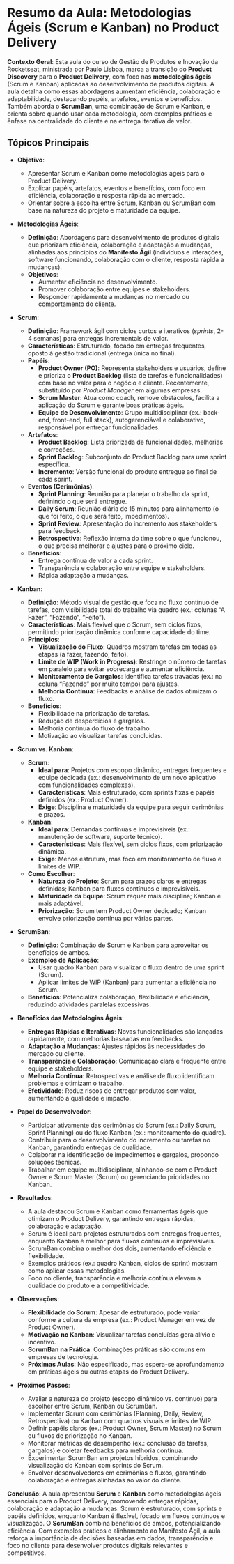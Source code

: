 # Resumo da Aula: Metodologias Ágeis (Scrum e Kanban) no Product Delivery

**Contexto Geral**: Esta aula do curso de Gestão de Produtos e Inovação da Rocketseat, ministrada por Paulo Lisboa, marca a transição do **Product Discovery** para o **Product Delivery**, com foco nas **metodologias ágeis** (Scrum e Kanban) aplicadas ao desenvolvimento de produtos digitais. A aula detalha como essas abordagens aumentam eficiência, colaboração e adaptabilidade, destacando papéis, artefatos, eventos e benefícios. Também aborda o **ScrumBan**, uma combinação de Scrum e Kanban, e orienta sobre quando usar cada metodologia, com exemplos práticos e ênfase na centralidade do cliente e na entrega iterativa de valor.

## Tópicos Principais

- **Objetivo**:
  - Apresentar Scrum e Kanban como metodologias ágeis para o Product Delivery.
  - Explicar papéis, artefatos, eventos e benefícios, com foco em eficiência, colaboração e resposta rápida ao mercado.
  - Orientar sobre a escolha entre Scrum, Kanban ou ScrumBan com base na natureza do projeto e maturidade da equipe.

- **Metodologias Ágeis**:
  - **Definição**: Abordagens para desenvolvimento de produtos digitais que priorizam eficiência, colaboração e adaptação a mudanças, alinhadas aos princípios do **Manifesto Ágil** (indivíduos e interações, software funcionando, colaboração com o cliente, resposta rápida a mudanças).
  - **Objetivos**:
    - Aumentar eficiência no desenvolvimento.
    - Promover colaboração entre equipes e stakeholders.
    - Responder rapidamente a mudanças no mercado ou comportamento do cliente.

- **Scrum**:
  - **Definição**: Framework ágil com ciclos curtos e iterativos (*sprints*, 2-4 semanas) para entregas incrementais de valor.
  - **Características**: Estruturado, focado em entregas frequentes, oposto à gestão tradicional (entrega única no final).
  - **Papéis**:
    - **Product Owner (PO)**: Representa stakeholders e usuários, define e prioriza o **Product Backlog** (lista de tarefas e funcionalidades) com base no valor para o negócio e cliente. Recentemente, substituído por *Product Manager* em algumas empresas.
    - **Scrum Master**: Atua como coach, remove obstáculos, facilita a aplicação do Scrum e garante boas práticas ágeis.
    - **Equipe de Desenvolvimento**: Grupo multidisciplinar (ex.: back-end, front-end, full stack), autogerenciável e colaborativo, responsável por entregar funcionalidades.
  - **Artefatos**:
    - **Product Backlog**: Lista priorizada de funcionalidades, melhorias e correções.
    - **Sprint Backlog**: Subconjunto do Product Backlog para uma sprint específica.
    - **Incremento**: Versão funcional do produto entregue ao final de cada sprint.
  - **Eventos (Cerimônias)**:
    - **Sprint Planning**: Reunião para planejar o trabalho da sprint, definindo o que será entregue.
    - **Daily Scrum**: Reunião diária de 15 minutos para alinhamento (o que foi feito, o que será feito, impedimentos).
    - **Sprint Review**: Apresentação do incremento aos stakeholders para feedback.
    - **Retrospectiva**: Reflexão interna do time sobre o que funcionou, o que precisa melhorar e ajustes para o próximo ciclo.
  - **Benefícios**:
    - Entrega contínua de valor a cada sprint.
    - Transparência e colaboração entre equipe e stakeholders.
    - Rápida adaptação a mudanças.

- **Kanban**:
  - **Definição**: Método visual de gestão que foca no fluxo contínuo de tarefas, com visibilidade total do trabalho via quadro (ex.: colunas “A Fazer”, “Fazendo”, “Feito”).
  - **Características**: Mais flexível que o Scrum, sem ciclos fixos, permitindo priorização dinâmica conforme capacidade do time.
  - **Princípios**:
    - **Visualização do Fluxo**: Quadros mostram tarefas em todas as etapas (a fazer, fazendo, feito).
    - **Limite de WIP (Work in Progress)**: Restringe o número de tarefas em paralelo para evitar sobrecarga e aumentar eficiência.
    - **Monitoramento de Gargalos**: Identifica tarefas travadas (ex.: na coluna “Fazendo” por muito tempo) para ajustes.
    - **Melhoria Contínua**: Feedbacks e análise de dados otimizam o fluxo.
  - **Benefícios**:
    - Flexibilidade na priorização de tarefas.
    - Redução de desperdícios e gargalos.
    - Melhoria contínua do fluxo de trabalho.
    - Motivação ao visualizar tarefas concluídas.

- **Scrum vs. Kanban**:
  - **Scrum**:
    - **Ideal para**: Projetos com escopo dinâmico, entregas frequentes e equipe dedicada (ex.: desenvolvimento de um novo aplicativo com funcionalidades complexas).
    - **Características**: Mais estruturado, com sprints fixas e papéis definidos (ex.: Product Owner).
    - **Exige**: Disciplina e maturidade da equipe para seguir cerimônias e prazos.
  - **Kanban**:
    - **Ideal para**: Demandas contínuas e imprevisíveis (ex.: manutenção de software, suporte técnico).
    - **Características**: Mais flexível, sem ciclos fixos, com priorização dinâmica.
    - **Exige**: Menos estrutura, mas foco em monitoramento de fluxo e limites de WIP.
  - **Como Escolher**:
    - **Natureza do Projeto**: Scrum para prazos claros e entregas definidas; Kanban para fluxos contínuos e imprevisíveis.
    - **Maturidade da Equipe**: Scrum requer mais disciplina; Kanban é mais adaptável.
    - **Priorização**: Scrum tem Product Owner dedicado; Kanban envolve priorização contínua por várias partes.

- **ScrumBan**:
  - **Definição**: Combinação de Scrum e Kanban para aproveitar os benefícios de ambos.
  - **Exemplos de Aplicação**:
    - Usar quadro Kanban para visualizar o fluxo dentro de uma sprint (Scrum).
    - Aplicar limites de WIP (Kanban) para aumentar a eficiência no Scrum.
  - **Benefícios**: Potencializa colaboração, flexibilidade e eficiência, reduzindo atividades paralelas excessivas.

- **Benefícios das Metodologias Ágeis**:
  - **Entregas Rápidas e Iterativas**: Novas funcionalidades são lançadas rapidamente, com melhorias baseadas em feedbacks.
  - **Adaptação a Mudanças**: Ajustes rápidos às necessidades do mercado ou cliente.
  - **Transparência e Colaboração**: Comunicação clara e frequente entre equipe e stakeholders.
  - **Melhoria Contínua**: Retrospectivas e análise de fluxo identificam problemas e otimizam o trabalho.
  - **Efetividade**: Reduz riscos de entregar produtos sem valor, aumentando a qualidade e impacto.

- **Papel do Desenvolvedor**:
  - Participar ativamente das cerimônias do Scrum (ex.: Daily Scrum, Sprint Planning) ou do fluxo Kanban (ex.: monitoramento do quadro).
  - Contribuir para o desenvolvimento do incremento ou tarefas no Kanban, garantindo entregas de qualidade.
  - Colaborar na identificação de impedimentos e gargalos, propondo soluções técnicas.
  - Trabalhar em equipe multidisciplinar, alinhando-se com o Product Owner e Scrum Master (Scrum) ou gerenciando prioridades no Kanban.

- **Resultados**:
  - A aula destacou Scrum e Kanban como ferramentas ágeis que otimizam o Product Delivery, garantindo entregas rápidas, colaboração e adaptação.
  - Scrum é ideal para projetos estruturados com entregas frequentes, enquanto Kanban é melhor para fluxos contínuos e imprevisíveis.
  - ScrumBan combina o melhor dos dois, aumentando eficiência e flexibilidade.
  - Exemplos práticos (ex.: quadro Kanban, ciclos de sprint) mostram como aplicar essas metodologias.
  - Foco no cliente, transparência e melhoria contínua elevam a qualidade do produto e a competitividade.

- **Observações**:
  - **Flexibilidade do Scrum**: Apesar de estruturado, pode variar conforme a cultura da empresa (ex.: Product Manager em vez de Product Owner).
  - **Motivação no Kanban**: Visualizar tarefas concluídas gera alívio e incentivo.
  - **ScrumBan na Prática**: Combinações práticas são comuns em empresas de tecnologia.
  - **Próximas Aulas**: Não especificado, mas espera-se aprofundamento em práticas ágeis ou outras etapas do Product Delivery.

- **Próximos Passos**:
  - Avaliar a natureza do projeto (escopo dinâmico vs. contínuo) para escolher entre Scrum, Kanban ou ScrumBan.
  - Implementar Scrum com cerimônias (Planning, Daily, Review, Retrospectiva) ou Kanban com quadros visuais e limites de WIP.
  - Definir papéis claros (ex.: Product Owner, Scrum Master) no Scrum ou fluxos de priorização no Kanban.
  - Monitorar métricas de desempenho (ex.: conclusão de tarefas, gargalos) e coletar feedbacks para melhoria contínua.
  - Experimentar ScrumBan em projetos híbridos, combinando visualização do Kanban com sprints do Scrum.
  - Envolver desenvolvedores em cerimônias e fluxos, garantindo colaboração e entregas alinhadas ao valor do cliente.

**Conclusão**: A aula apresentou **Scrum** e **Kanban** como metodologias ágeis essenciais para o Product Delivery, promovendo entregas rápidas, colaboração e adaptação a mudanças. Scrum é estruturado, com sprints e papéis definidos, enquanto Kanban é flexível, focado em fluxos contínuos e visualização. O **ScrumBan** combina benefícios de ambos, potencializando eficiência. Com exemplos práticos e alinhamento ao Manifesto Ágil, a aula reforça a importância de decisões baseadas em dados, transparência e foco no cliente para desenvolver produtos digitais relevantes e competitivos.